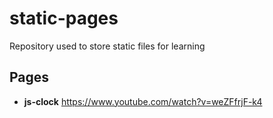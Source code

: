 # static-pages
Repository used to store static files for learning
## Pages
  - **js-clock** https://www.youtube.com/watch?v=weZFfrjF-k4
